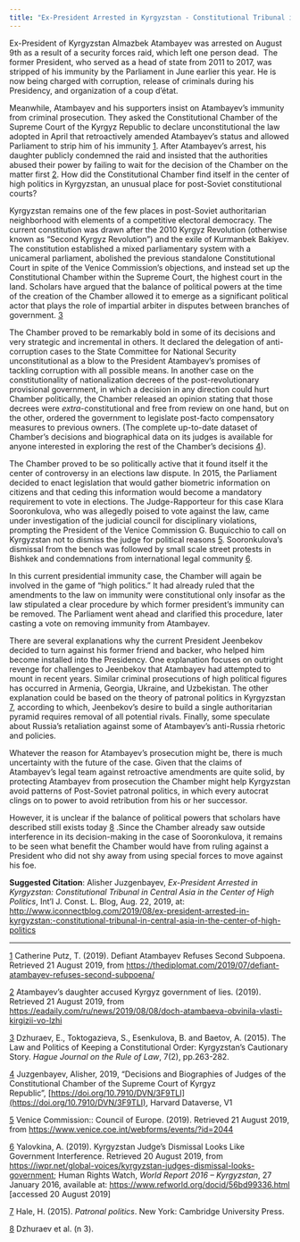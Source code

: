 ```yaml
---
title: "Ex-President Arrested in Kyrgyzstan - Constitutional Tribunal in Central Asia in the Center of High Politics, Aug 2019"
---
```


Ex-President of Kyrgyzstan Almazbek Atambayev was arrested on August 9th as a result of a security forces raid, which left one person dead.  The former President, who served as a head of state from 2011 to 2017, was stripped of his immunity by the Parliament in June earlier this year. He is now being charged with corruption, release of criminals during his Presidency, and organization of a coup d’état.

Meanwhile, Atambayev and his supporters insist on Atambayev’s immunity from criminal prosecution. They asked the Constitutional Chamber of the Supreme Court of the Kyrgyz Republic to declare unconstitutional the law adopted in April that retroactively amended Atambayev’s status and allowed Parliament to strip him of his immunity [1](http://www.iconnectblog.com/2019/08/ex-president-arrested-in-kyrgyzstan-constitutional-tribunal-in-central-asia-in-the-center-of-high-politics/#_edn1). After Atambayev’s arrest, his daughter publicly condemned the raid and insisted that the authorities abused their power by failing to wait for the decision of the Chamber on the matter first [2](http://www.iconnectblog.com/2019/08/ex-president-arrested-in-kyrgyzstan-constitutional-tribunal-in-central-asia-in-the-center-of-high-politics/#_edn2). How did the Constitutional Chamber find itself in the center of high politics in Kyrgyzstan, an unusual place for post-Soviet constitutional courts?

Kyrgyzstan remains one of the few places in post-Soviet authoritarian neighborhood with elements of a competitive electoral democracy. The current constitution was drawn after the 2010 Kyrgyz Revolution (otherwise known as “Second Kyrgyz Revolution”) and the exile of Kurmanbek Bakiyev. The constitution established a mixed parliamentary system with a unicameral parliament, abolished the previous standalone Constitutional Court in spite of the Venice Commission’s objections, and instead set up the Constitutional Chamber within the Supreme Court, the highest court in the land. Scholars have argued that the balance of political powers at the time of the creation of the Chamber allowed it to emerge as a significant political actor that plays the role of impartial arbiter in disputes between branches of government. [3](http://www.iconnectblog.com/wp-admin/post.php?post=8898&action=edit#_edn2)

The Chamber proved to be remarkably bold in some of its decisions and very strategic and incremental in others. It declared the delegation of anti-corruption cases to the State Committee for National Security unconstitutional as a blow to the President Atambayev’s promises of tackling corruption with all possible means. In another case on the constitutionality of nationalization decrees of the post-revolutionary provisional government, in which a decision in any direction could hurt Chamber politically, the Chamber released an opinion stating that those decrees were _extra_-constitutional and free from review on one hand, but on the other, ordered the government to legislate post-facto compensatory measures to previous owners. (The complete up-to-date dataset of Chamber’s decisions and biographical data on its judges is available for anyone interested in exploring the rest of the Chamber’s decisions [4](http://www.iconnectblog.com/2019/08/ex-president-arrested-in-kyrgyzstan-constitutional-tribunal-in-central-asia-in-the-center-of-high-politics/#_edn3)). 

The Chamber proved to be so politically active that it found itself it the center of controversy in an elections law dispute. In 2015, the Parliament decided to enact legislation that would gather biometric information on citizens and that ceding this information would become a mandatory requirement to vote in elections. The Judge-Rapporteur for this case Klara Sooronkulova, who was allegedly poised to vote against the law, came under investigation of the judicial council for disciplinary violations, prompting the President of the Venice Commission G. Buquicchio to call on Kyrgyzstan not to dismiss the judge for political reasons [5](http://www.iconnectblog.com/2019/08/ex-president-arrested-in-kyrgyzstan-constitutional-tribunal-in-central-asia-in-the-center-of-high-politics/#_edn4). Sooronkulova’s dismissal from the bench was followed by small scale street protests in Bishkek and condemnations from international legal community [6](http://www.iconnectblog.com/2019/08/ex-president-arrested-in-kyrgyzstan-constitutional-tribunal-in-central-asia-in-the-center-of-high-politics/#_edn5).

In this current presidential immunity case, the Chamber will again be involved in the game of “high politics.” It had already ruled that the amendments to the law on immunity were constitutional only insofar as the law stipulated a clear procedure by which former president’s immunity can be removed. The Parliament went ahead and clarified this procedure, later casting a vote on removing immunity from Atambayev.

There are several explanations why the current President Jeenbekov decided to turn against his former friend and backer, who helped him become installed into the Presidency. One explanation focuses on outright revenge for challenges to Jeenbekov that Atambayev had attempted to mount in recent years. Similar criminal prosecutions of high political figures has occurred in Armenia, Georgia, Ukraine, and Uzbekistan. The other explanation could be based on the theory of patronal politics in Kyrgyzstan [7](http://www.iconnectblog.com/2019/08/ex-president-arrested-in-kyrgyzstan-constitutional-tribunal-in-central-asia-in-the-center-of-high-politics/#_edn7), according to which, Jeenbekov’s desire to build a single authoritarian pyramid requires removal of all potential rivals. Finally, some speculate about Russia’s retaliation against some of Atambayev’s anti-Russia rhetoric and policies.

Whatever the reason for Atambayev’s prosecution might be, there is much uncertainty with the future of the case. Given that the claims of Atambayev’s legal team against retroactive amendments are quite solid, by protecting Atambayev from prosecution the Chamber might help Kyrgyzstan avoid patterns of Post-Soviet patronal politics, in which every autocrat clings on to power to avoid retribution from his or her successor.

However, it is unclear if the balance of political powers that scholars have described still exists today [8](http://www.iconnectblog.com/wp-admin/post.php?post=8898&action=edit#_edn2) .Since the Chamber already saw outside interference in its decision-making in the case of Sooronkulova, it remains to be seen what benefit the Chamber would have from ruling against a President who did not shy away from using special forces to move against his foe.

**Suggested Citation**: Alisher Juzgenbayev, _Ex-President Arrested in Kyrgyzstan: Constitutional Tribunal in Central Asia in the Center of High Politics_, Int’l J. Const. L. Blog, Aug. 22, 2019, at: http://www.iconnectblog.com/2019/08/ex-president-arrested-in-kyrgyzstan:-constitutional-tribunal-in-central-asia-in-the-center-of-high-politics

---

[1](http://www.iconnectblog.com/wp-admin/post.php?post=8898&action=edit#_ednref2) Catherine Putz, T. (2019). Defiant Atambayev Refuses Second Subpoena. Retrieved 21 August 2019, from https://thediplomat.com/2019/07/defiant-atambayev-refuses-second-subpoena/

[2](http://www.iconnectblog.com/2019/08/ex-president-arrested-in-kyrgyzstan-constitutional-tribunal-in-central-asia-in-the-center-of-high-politics/#_ednref2) Atambayev’s daughter accused Kyrgyz government of lies. (2019). Retrieved 21 August 2019, from https://eadaily.com/ru/news/2019/08/08/doch-atambaeva-obvinila-vlasti-kirgizii-vo-lzhi

[3](http://www.iconnectblog.com/wp-admin/post.php?post=8898&action=edit#_ednref2) Dzhuraev, E., Toktogazieva, S., Esenkulova, B. and Baetov, A. (2015). The Law and Politics of Keeping a Constitutional Order: Kyrgyzstan’s Cautionary Story. _Hague Journal on the Rule of Law_, 7(2), pp.263-282.

[4](http://www.iconnectblog.com/2019/08/ex-president-arrested-in-kyrgyzstan-constitutional-tribunal-in-central-asia-in-the-center-of-high-politics/#_ednref3) Juzgenbayev, Alisher, 2019, “Decisions and Biographies of Judges of the Constitutional Chamber of the Supreme Court of Kyrgyz Republic”, [https://doi.org/10.7910/DVN/3F9TLI](https://doi.org/10.7910/DVN/3F9TLI), Harvard Dataverse, V1

[5](http://www.iconnectblog.com/2019/08/ex-president-arrested-in-kyrgyzstan-constitutional-tribunal-in-central-asia-in-the-center-of-high-politics/#_ednref4) Venice Commission:: Council of Europe. (2019). Retrieved 21 August 2019, from https://www.venice.coe.int/webforms/events/?id=2044

[6](http://www.iconnectblog.com/2019/08/ex-president-arrested-in-kyrgyzstan-constitutional-tribunal-in-central-asia-in-the-center-of-high-politics/#_ednref5) Yalovkina, A. (2019). Kyrgyzstan Judge’s Dismissal Looks Like Government Interference. Retrieved 20 August 2019, from https://iwpr.net/global-voices/kyrgyzstan-judges-dismissal-looks-government; Human Rights Watch, _World Report 2016 – Kyrgyzstan_, 27 January 2016, available at: https://www.refworld.org/docid/56bd99336.html [accessed 20 August 2019]

[7](http://www.iconnectblog.com/2019/08/ex-president-arrested-in-kyrgyzstan-constitutional-tribunal-in-central-asia-in-the-center-of-high-politics/#_ednref6) Hale, H. (2015). _Patronal politics_. New York: Cambridge University Press.

[8](http://www.iconnectblog.com/wp-admin/post.php?post=8898&action=edit#_ednref2) Dzhuraev et al. (n 3).